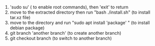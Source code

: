 1. 'sudo su' ( to enable root commands), then 'exit' to return 
2.  move to the extracted directory then run "bash ./install.sh" (to install tar.xz file)
3. move to the directory and run "sudo apt install 'package' " (to install debian package)
4.  git branch 'another branch' (to create another branch)
5.  git checkout branch (to switch to another branch)